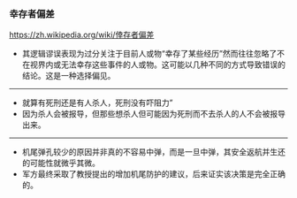 ### 幸存者偏差
https://zh.wikipedia.org/wiki/倖存者偏差
- 其逻辑谬误表现为过分关注于目前人或物“幸存了某些经历”然而往往忽略了不在视界内或无法幸存这些事件的人或物。这可能以几种不同的方式导致错误的结论。这是一种选择偏见。
---
- 就算有死刑还是有人杀人，死刑没有吓阻力”
- 因为杀人会被报导，但那些想杀人但可能因为死刑而不去杀人的人不会被报导出来。
---
- 机尾弹孔较少的原因并非真的不容易中弹，而是一旦中弹，其安全返航并生还的可能性就微乎其微。
- 军方最终采取了教授提出的增加机尾防护的建议，后来证实该决策是完全正确的。